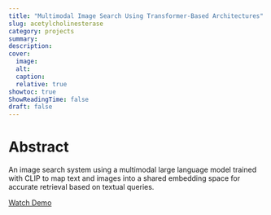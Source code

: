 ```yaml
---
title: "Multimodal Image Search Using Transformer-Based Architectures"
slug: acetylcholinesterase
category: projects
summary:
description:
cover:
  image:
  alt:
  caption:
  relative: true
showtoc: true
ShowReadingTime: false
draft: false
---
```


# Abstract

An image search system using a multimodal large language model trained with CLIP to map text and images into a shared embedding space for accurate retrieval based on textual queries.

[Watch Demo](https://www.linkedin.com/posts/vidya-mani_multimodalai-largelanguagemodels-mllms-activity-7203442052154421248-IA7u/)
